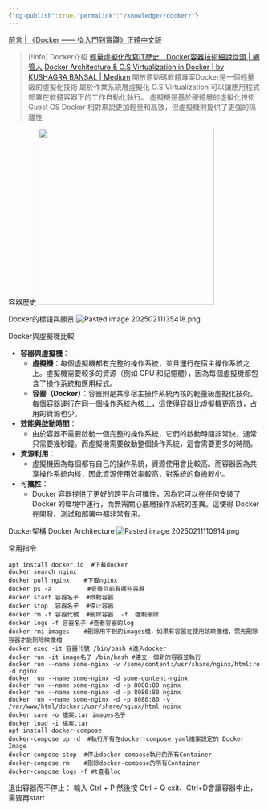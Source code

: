 ```yaml
---
{"dg-publish":true,"permalink":"/knowledge//docker/"}
---
```


[前言 | 《Docker —— 從入門到實踐­》正體中文版](https://philipzheng.gitbook.io/docker_practice)

> [!info]
Docker介紹
[輕量虛擬化改寫IT歷史　Docker容器技術細說從頭 | 網管人](https://www.netadmin.com.tw/netadmin/zh-tw/feature/1DB50AE57AC1401F98C641366F8D0720)
[Docker Architecture & O.S Virtualization in Docker | by KUSHAGRA BANSAL | Medium](https://bansalkushagra.medium.com/docker-architecture-o-s-virtualization-in-docker-a32ba4042215)
開放原始碼軟體專案Docker是一個輕量級的虛擬化技術
屬於作業系統層虛擬化 O.S Virtualization
可以讓應用程式部署在軟體容器下的工作自動化執行。
虛擬機是基於硬體層的虛擬化技術 Guest OS
Docker 相對來說更加輕量和高效，但虛擬機則提供了更強的隔離性

容器歷史
<img src="https://i.imgur.com/0wEzHDB.png" style="width: 350px; height: auto;"/>

Docker的標語與願景
![Pasted image 20250211135418.png](/img/user/Assets/Img/Pasted%20image%2020250211135418.png)

Docker與虛擬機比較

- **容器與虛擬機**：
    - **虛擬機**：每個虛擬機都有完整的操作系統，並且運行在宿主操作系統之上。虛擬機需要較多的資源（例如 CPU 和記憶體），因為每個虛擬機都包含了操作系統和應用程式。
    - **容器（Docker）**：容器則是共享宿主操作系統內核的輕量級虛擬化技術。每個容器運行在同一個操作系統內核上，這使得容器比虛擬機更高效，占用的資源也少。
- **效能與啟動時間**：
    - 由於容器不需要啟動一個完整的操作系統，它們的啟動時間非常快，通常只需要幾秒鐘。而虛擬機需要啟動整個操作系統，這會需要更多的時間。
- **資源利用**：
    - 虛擬機因為每個都有自己的操作系統，資源使用會比較高。而容器因為共享操作系統內核，因此資源使用效率較高，對系統的負擔較小。
- **可攜性**：
    - Docker 容器提供了更好的跨平台可攜性，因為它可以在任何安裝了 Docker 的環境中運行，而無需關心底層操作系統的差異。這使得 Docker 在開發、測試和部署中都非常有用。

Docker架構
Docker Architecture
![Pasted image 20250211110914.png](/img/user/Assets/Img/Pasted%20image%2020250211110914.png)

常用指令
```
apt install docker.io  #下載docker
docker search nginx
docker pull nginx    #下載nginx
docker ps -a          #查看目前有哪些容器
docker start 容器名子  #啟動容器
docker stop  容器名子  #停止容器
docker rm -f 容器代號  #刪除容器  -f  強制刪除
docker logs -f 容器名子 #查看容器的log
docker rmi images    #刪除用不到的images檔，如果有容器在使用該映像檔，需先刪除容器才能刪除映像檔
docker exec -it 容器代號 /bin/bash #進入docker
docker run -it image名子 /bin/bash #建立一個新的容器並執行
docker run --name some-nginx -v /some/content:/usr/share/nginx/html:ro -d nginx
docker run --name some-nginx -d some-content-nginx
docker run --name some-nginx -d -p 8080:80 nginx
docker run --name some-nginx -d -p 8080:80 nginx
docker run --name some-nginx -d -p 8080:80 -v /var/www/html/docker:/usr/share/nginx/html nginx
docker save -o 檔案.tar images名子
docker load -i 檔案.tar
apt install docker-compose
docker-compose up -d  #執行所有在docker-compose.yaml檔案設定的 Docker Image
docker-compose stop  #停止docker-compose執行的所有Container
docker-compose rm    #刪除docker-compose的所有Container
docker-compose logs -f #t查看log
```

退出容器而不停止：
輸入 Ctrl + P 然後按 Ctrl + Q
exit、Ctrl+D會讓容器中止，需要再start